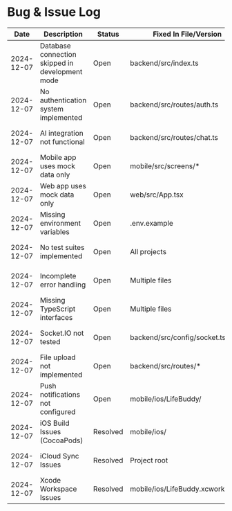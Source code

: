 # Bug & Issue Log

| Date       | Description           | Status   | Fixed In File/Version | Notes         |
|------------|----------------------|----------|----------------------|---------------|
| 2024-12-07 | Database connection skipped in development mode | Open     | backend/src/index.ts | Backend skips MongoDB/Redis in dev mode |
| 2024-12-07 | No authentication system implemented | Open     | backend/src/routes/auth.ts | JWT tokens and user management missing |
| 2024-12-07 | AI integration not functional | Open     | backend/src/routes/chat.ts | OpenAI integration not implemented |
| 2024-12-07 | Mobile app uses mock data only | Open     | mobile/src/screens/* | No real API calls to backend |
| 2024-12-07 | Web app uses mock data only | Open     | web/src/App.tsx | No real API calls to backend |
| 2024-12-07 | Missing environment variables | Open     | .env.example | No .env configuration |
| 2024-12-07 | No test suites implemented | Open     | All projects | Testing framework not set up |
| 2024-12-07 | Incomplete error handling | Open     | Multiple files | Error handling missing in many components |
| 2024-12-07 | Missing TypeScript interfaces | Open     | Multiple files | Type safety incomplete |
| 2024-12-07 | Socket.IO not tested | Open     | backend/src/config/socket.ts | Real-time features not functional |
| 2024-12-07 | File upload not implemented | Open     | backend/src/routes/* | Media handling missing |
| 2024-12-07 | Push notifications not configured | Open     | mobile/ios/LifeBuddy/ | Notifications not set up |
| 2024-12-07 | iOS Build Issues (CocoaPods) | Resolved | mobile/ios/ | Fixed during project migration |
| 2024-12-07 | iCloud Sync Issues | Resolved | Project root | Migrated to local development |
| 2024-12-07 | Xcode Workspace Issues | Resolved | mobile/ios/LifeBuddy.xcworkspace | Recreated workspace file | 